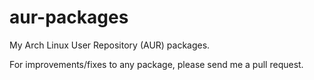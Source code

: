 aur-packages
============

My Arch Linux User Repository (AUR) packages.

For improvements/fixes to any package, please send me a pull request.
